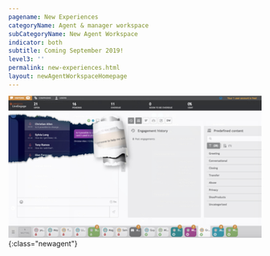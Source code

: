 ```yaml
---
pagename: New Experiences
categoryName: Agent & manager workspace
subCategoryName: New Agent Workspace
indicator: both
subtitle: Coming September 2019!
level3: ''
permalink: new-experiences.html
layout: newAgentWorkspaceHomepage
---
```



![](img/NAW_Paper.jpg){:class="newagent"}
